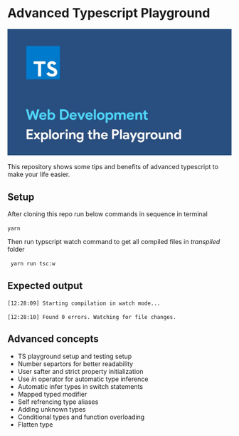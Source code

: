 # Advanced Typescript Playground

![Alt text](/maxresdefault.jpg "Optional Title")

This repository shows some tips and benefits of advanced typescript to make your life easier.

## Setup

After cloning this repo run below commands in sequence in terminal

```yarn```

Then run typscript watch command to get all compiled files in *transpiled* folder

``` yarn run tsc:w```


## Expected output

```[12:28:09] Starting compilation in watch mode...```

```[12:28:10] Found 0 errors. Watching for file changes. ```

## Advanced concepts

* TS playground setup and testing setup
* Number separtors for better readability
* User safter and strict property initialization
* Use *in* operator for automatic type inference
* Automatic infer types in switch statements
* Mapped typed modifier
* Self refrencing type aliases
* Adding unknown types
* Conditional types and function overloading
* Flatten type



